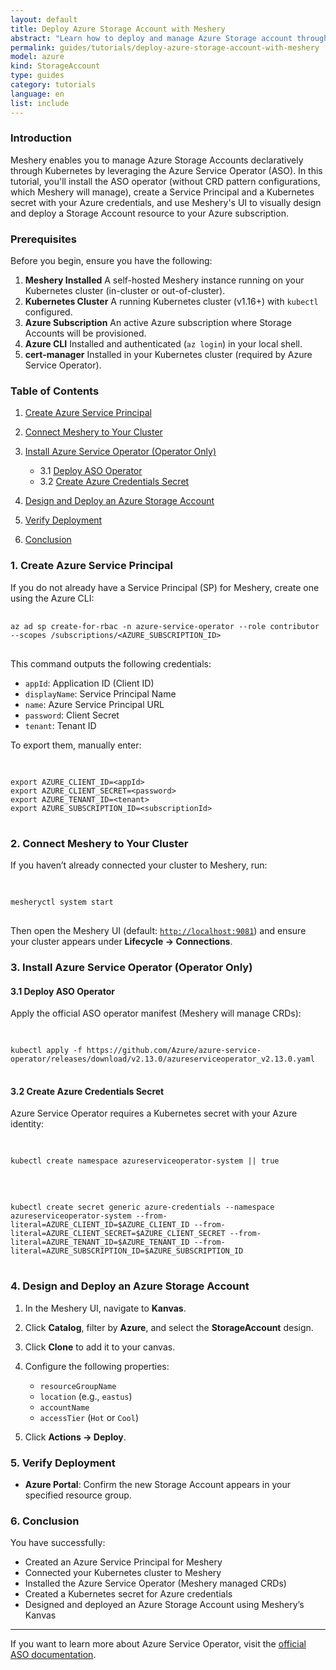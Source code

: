 ```yaml
---
layout: default
title: Deploy Azure Storage Account with Meshery
abstract: "Learn how to deploy and manage Azure Storage account through Kubernetes with Meshery, utilizing ASO operator to enhance cloud resource management"
permalink: guides/tutorials/deploy-azure-storage-account-with-meshery
model: azure
kind: StorageAccount
type: guides
category: tutorials
language: en
list: include
---
```


### Introduction

Meshery enables you to manage Azure Storage Accounts declaratively through Kubernetes by leveraging the Azure Service Operator (ASO). In this tutorial, you'll install the ASO operator (without CRD pattern configurations, which Meshery will manage), create a Service Principal and a Kubernetes secret with your Azure credentials, and use Meshery's UI to visually design and deploy a Storage Account resource to your Azure subscription.


### Prerequisites

Before you begin, ensure you have the following:

1. **Meshery Installed**
   A self-hosted Meshery instance running on your Kubernetes cluster (in-cluster or out-of-cluster).
2. **Kubernetes Cluster**
   A running Kubernetes cluster (v1.16+) with `kubectl` configured.
3. **Azure Subscription**
   An active Azure subscription where Storage Accounts will be provisioned.
4. **Azure CLI**
   Installed and authenticated (`az login`) in your local shell.
5. **cert-manager**
   Installed in your Kubernetes cluster (required by Azure Service Operator).


### Table of Contents

1. [Create Azure Service Principal](#1-create-azure-service-principal)
2. [Connect Meshery to Your Cluster](#2-connect-meshery-to-your-cluster)
3. [Install Azure Service Operator (Operator Only)](#3-install-azure-service-operator-operator-only)

   * 3.1 [Deploy ASO Operator](#31-deploy-aso-operator)
   * 3.2 [Create Azure Credentials Secret](#32-create-azure-credentials-secret)
4. [Design and Deploy an Azure Storage Account](#4-design-and-deploy-an-azure-storage-account)
5. [Verify Deployment](#5-verify-deployment)
6. [Conclusion](#6-conclusion)

### 1. Create Azure Service Principal

If you do not already have a Service Principal (SP) for Meshery, create one using the Azure CLI:

<pre class="codeblock-pre"><div class="codeblock">
<code class="clipboardjs">az ad sp create-for-rbac -n azure-service-operator --role contributor --scopes /subscriptions/&lt;AZURE_SUBSCRIPTION_ID&gt;
</code>
</div></pre>

This command outputs the following credentials:

* `appId`: Application ID (Client ID)
* `displayName`: Service Principal Name
* `name`: Azure Service Principal URL
* `password`: Client Secret
* `tenant`: Tenant ID

To export them, manually enter:

<pre class="codeblock-pre"><div class="codeblock">
<code class="clipboardjs">
export AZURE_CLIENT_ID=&lt;appId&gt;
export AZURE_CLIENT_SECRET=&lt;password&gt;
export AZURE_TENANT_ID=&lt;tenant&gt;
export AZURE_SUBSCRIPTION_ID=&lt;subscriptionId&gt;
</code>
</div></pre>


### 2. Connect Meshery to Your Cluster

If you haven’t already connected your cluster to Meshery, run:

<pre class="codeblock-pre"><div class="codeblock">
<code class="clipboardjs">
mesheryctl system start
</code>
</div></pre>


Then open the Meshery UI (default: [`http://localhost:9081`](http://localhost:9081)) and ensure your cluster appears under **Lifecycle → Connections**.



### 3. Install Azure Service Operator (Operator Only)

#### 3.1 Deploy ASO Operator

Apply the official ASO operator manifest (Meshery will manage CRDs):

<pre class="codeblock-pre"><div class="codeblock">
<code class="clipboardjs">
kubectl apply -f https://github.com/Azure/azure-service-operator/releases/download/v2.13.0/azureserviceoperator_v2.13.0.yaml
</code>
</div></pre>

#### 3.2 Create Azure Credentials Secret

Azure Service Operator requires a Kubernetes secret with your Azure identity:

<pre class="codeblock-pre"><div class="codeblock">
<code class="clipboardjs">
kubectl create namespace azureserviceoperator-system || true
</code>
</div></pre>

<pre class="codeblock-pre"><div class="codeblock">
<code class="clipboardjs">
kubectl create secret generic azure-credentials --namespace azureserviceoperator-system --from-literal=AZURE_CLIENT_ID=$AZURE_CLIENT_ID --from-literal=AZURE_CLIENT_SECRET=$AZURE_CLIENT_SECRET --from-literal=AZURE_TENANT_ID=$AZURE_TENANT_ID --from-literal=AZURE_SUBSCRIPTION_ID=$AZURE_SUBSCRIPTION_ID
</code>
</div></pre>


### 4. Design and Deploy an Azure Storage Account

1. In the Meshery UI, navigate to **Kanvas**.
2. Click **Catalog**, filter by **Azure**, and select the **StorageAccount** design.
3. Click **Clone** to add it to your canvas.
4. Configure the following properties:

   * `resourceGroupName`
   * `location` (e.g., `eastus`)
   * `accountName`
   * `accessTier` (`Hot` or `Cool`)
5. Click **Actions → Deploy**.



### 5. Verify Deployment

* **Azure Portal**: Confirm the new Storage Account appears in your specified resource group.



### 6. Conclusion

You have successfully:

* Created an Azure Service Principal for Meshery
* Connected your Kubernetes cluster to Meshery
* Installed the Azure Service Operator (Meshery managed CRDs)
* Created a Kubernetes secret for Azure credentials
* Designed and deployed an Azure Storage Account using Meshery’s Kanvas

---

If you want to learn more about Azure Service Operator, visit the [official ASO documentation](https://azure.github.io/azure-service-operator/).
